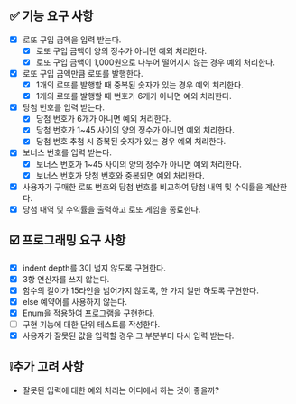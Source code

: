 ## ✅ 기능 요구 사항

-[X] 로또 구입 금액을 입력 받는다.
    -[X] 로또 구입 금액이 양의 정수가 아니면 예외 처리한다.
    -[X] 로또 구입 금액이 1,000원으로 나누어 떨어지지 않는 경우 예외 처리한다.
-[X] 로또 구입 금액만큼 로또를 발행한다.
    -[X] 1개의 로또를 발행할 때 중복된 숫자가 있는 경우 예외 처리한다.
    -[X] 1개의 로또를 발행할 때 번호가 6개가 아니면 예외 처리한다.
-[X] 당첨 번호를 입력 받는다.
    -[X] 당첨 번호가 6개가 아니면 예외 처리한다.
    -[X] 당첨 번호가 1~45 사이의 양의 정수가 아니면 예외 처리한다.
    -[X] 당첨 번호 추첨 시 중복된 숫자가 있는 경우 예외 처리한다.
-[X] 보너스 번호를 입력 받는다.
    -[X] 보너스 번호가 1~45 사이의 양의 정수가 아니면 예외 처리한다.
    -[X] 보너스 번호가 당첨 번호와 중복되면 예외 처리한다.
-[X] 사용자가 구매한 로또 번호와 당첨 번호를 비교하여 당첨 내역 및 수익률을 계산한다.
-[X] 당첨 내역 및 수익률을 출력하고 로또 게임을 종료한다.

## ☑️ 프로그래밍 요구 사항

-[X] indent depth를 3이 넘지 않도록 구현한다.
-[X] 3항 연산자를 쓰지 않는다.
-[X] 함수의 길이가 15라인을 넘어가지 않도록, 한 가지 일만 하도록 구현한다.
-[X] else 예약어를 사용하지 않는다.
-[X] Enum을 적용하여 프로그램을 구현한다.
-[ ] 구현 기능에 대한 단위 테스트를 작성한다.
-[X] 사용자가 잘못된 값을 입력할 경우 그 부분부터 다시 입력 받는다.

## ❕추가 고려 사항

- 잘못된 입력에 대한 예외 처리는 어디에서 하는 것이 좋을까?
    
